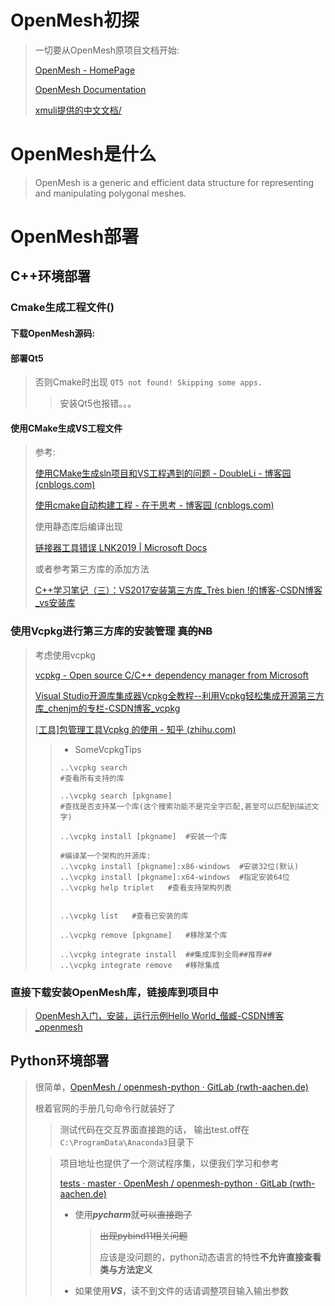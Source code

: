 # OpenMesh初探

> 一切要从OpenMesh原项目文档开始:
>
> [OpenMesh - HomePage](https://www.graphics.rwth-aachen.de/software/openmesh/)
>
> [OpenMesh Documentation](https://www.graphics.rwth-aachen.de/media/openmesh_static/Documentations/OpenMesh-Doc-Latest/index.html)
>
> [xmuli提供的中文文档/](https://github.com/xmuli/openMesh/tree/master/docORpdf)



# OpenMesh是什么

> OpenMesh is a generic and efficient data structure for representing and manipulating polygonal meshes. 

# OpenMesh部署

## C++环境部署

### Cmake生成工程文件()

#### 下载OpenMesh源码:

#### 部署Qt5

> 否则Cmake时出现 `QT5 not found! Skipping some apps.`
>
> > 安装Qt5也报错。。。

#### 使用CMake生成VS工程文件

> 参考:
>
> [使用CMake生成sln项目和VS工程遇到的问题 - DoubleLi - 博客园 (cnblogs.com)](https://www.cnblogs.com/lidabo/p/8652429.html)
>
> [使用cmake自动构建工程 - 在于思考 - 博客园 (cnblogs.com)](https://www.cnblogs.com/chengxuyuancc/p/5347646.html)
>
> 
>
> 使用静态库后编译出现
>
> [链接器工具错误 LNK2019 | Microsoft Docs](https://docs.microsoft.com/zh-cn/cpp/error-messages/tool-errors/linker-tools-error-lnk2019?f1url=%3FappId%3DDev16IDEF1%26l%3DZH-CN%26k%3Dk(LNK2019)%26rd%3Dtrue&view=msvc-170)
>
> 
>
> 或者参考第三方库的添加方法
>
> [C++学习笔记（三）：VS2017安装第三方库_Très bien !的博客-CSDN博客_vs安装库](https://blog.csdn.net/weixin_43647192/article/details/99934197)

### 使用Vcpkg进行第三方库的安装管理	~~真的NB~~

> 考虑使用vcpkg
>
> [vcpkg - Open source C/C++ dependency manager from Microsoft](https://vcpkg.io/en/index.html)
>
> [Visual Studio开源库集成器Vcpkg全教程--利用Vcpkg轻松集成开源第三方库_chenjm的专栏-CSDN博客_vcpkg](https://blog.csdn.net/cjmqas/article/details/79282847)
>
> [[工具\]包管理工具Vcpkg 的使用 - 知乎 (zhihu.com)](https://zhuanlan.zhihu.com/p/153199835)
>
> > - SomeVcpkgTips
> >
> > ```
> > ..\vcpkg search
> > #查看所有支持的库
> > 
> > ..\vcpkg search [pkgname]
> > #查找是否支持某一个库(这个搜索功能不是完全字匹配,甚至可以匹配到描述文字)
> > 
> > ..\vcpkg install [pkgname]	#安装一个库
> > 
> > #编译某一个架构的开源库:
> > ..\vcpkg install [pkgname]:x86-windows	#安装32位(默认)
> > ..\vcpkg install [pkgname]:x64-windows	#指定安装64位
> > ..\vcpkg help triplet	#查看支持架构列表
> > 
> > 
> > ..\vcpkg list	#查看已安装的库
> > 
> > ..\vcpkg remove [pkgname]	#移除某个库
> > 
> > ..\vcpkg integrate install	##集成库到全局##推荐##
> > ..\vcpkg integrate remove	#移除集成
> > 
> > ```
>
> 


### 直接下载安装OpenMesh库，链接库到项目中

> [OpenMesh入门，安装，运行示例Hello World_偕臧-CSDN博客_openmesh](https://blog.csdn.net/qq_33154343/article/details/93206255)

## Python环境部署

> 很简单，[OpenMesh / openmesh-python · GitLab (rwth-aachen.de)](https://gitlab.vci.rwth-aachen.de:9000/OpenMesh/openmesh-python)
>
> 根着官网的手册几句命令行就装好了
> > 测试代码在交互界面直接跑的话，
> > 输出test.off在`C:\ProgramData\Anaconda3`目录下
>
> > 项目地址也提供了一个测试程序集，以便我们学习和参考
> >
> > [tests · master · OpenMesh / openmesh-python · GitLab (rwth-aachen.de)](https://gitlab.vci.rwth-aachen.de:9000/OpenMesh/openmesh-python/-/tree/master/tests)
> >
> > - 使用***pycharm***就~~可以直接跑了~~
> >
> >   > ~~出现pybind11相关问题~~
> >   >
> >   > 应该是没问题的，python动态语言的特性**不允许直接查看类与方法定义**
> >
> > - 如果使用***VS***，读不到文件的话请调整项目输入输出参数

